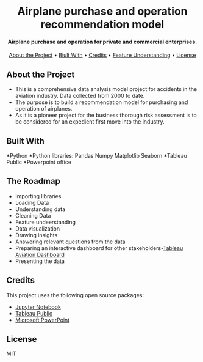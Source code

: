 <h1 align="center">
  <br>
  Airplane purchase and operation recommendation model
  <br>
</h1>

<h4 align="center">Airplane purchase and operation for private and commercial enterprises.</h4>

<p align="center">
  <a href="#about-the-project">About the Project</a> •
  <a href="#biult-with">Biult With</a> •
  <a href="#credits">Credits</a> •
  <a href="#feature-understanding">Feature Understanding</a> •
  <a href="#license">License</a>
</p>

## About the Project

* This is a comprehensive data analysis model project for accidents in the aviation industry. Data collected from 2000 to date. 
* The purpose is to build a recommendation model for purchasing and operation of airplanes. 
* As it is a pioneer project for the business thorough risk assessment is to be considered for an expedient first move into the industry.


## Built With
*Python
*Python libraries:
  Pandas
  Numpy
  Matplotlib
  Seaborn
*Tableau Public
*Powerpoint office

## The Roadmap
* Importing libraries
* Loading Data
* Understanding data
* Cleaning Data
* Feature undeerstanding
* Data visualization
* Drawing insights
* Answering relevant questions from the data
* Preparing an interactive dashboard for other stakeholders-[Tableau Aviation Dashboard](https://public.tableau.com/app/profile/levis.gichuhi/viz/AviationIndustryDashboard/Dashboard1)
* Presenting the data

## Credits
This project uses the following open source packages:

- [Jupyter Notebook](http://nb.anaconda.cloud/jupyterhub/)
- [Tableau Public](https://public.tableau.com/app/profile/levis.gichuhi/viz/AviationIndustryDashboard/Dashboard1)
- [Microsoft PowerPoint]([https://microsoft.com/en-us/microsoft-365/powerpoint/])

## License

MIT



